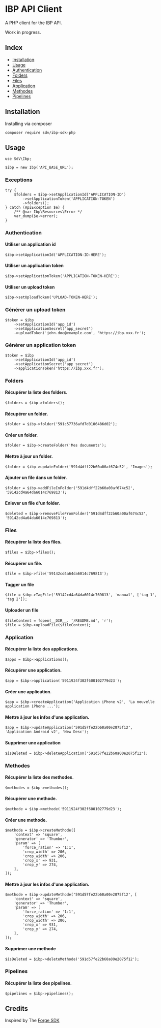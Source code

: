 # IBP API Client

A PHP client for the IBP API.

Work in progress.

## Index

* [Installation](#installation)
* [Usage](#usage)
* [Authentication](#authentication)
* [Folders](#folders)
* [Files](#files)
* [Application](#application)
* [Methodes](#methodes)
* [Pipelines](#pipelines)

## Installation

Installing via composer

```
composer require sdv/ibp-sdk-php
```

## Usage

```
use SdV\Ibp;

$ibp = new Ibp('API_BASE_URL');
```

### Exceptions

```
try {
    $folders = $ibp->setApplicationId('APPLICATION-ID')
        ->setApplicationToken('APPLICATION-TOKEN')
        ->folders();
} catch (ApiException $e) {
    /** @var Ibp\Resources\Error */
    var_dump($e->error);
}
```

### Authentication

#### Utiliser un application id

```
$ibp->setApplicationId('APPLICATION-ID-HERE');
```

#### Utiliser un application token

```
$ibp->setApplicationToken('APPLICATION-TOKEN-HERE');
```

#### Utiliser un upload token

```
$ibp->setUploadToken('UPLOAD-TOKEN-HERE');
```

### Générer un upload token

```
$token = $ibp
    ->setApplicationId('app_id')
    ->setApplicationSecret('app_secret')
    ->uploadToken('john.doe@example.com', 'https://ibp.xxx.fr');
```

### Générer un application token

```
$token = $ibp
    ->setApplicationId('app_id')
    ->setApplicationSecret('app_secret')
    ->applicationToken('https://ibp.xxx.fr');
```

### Folders

#### Récupérer la liste des folders.

```
$folders = $ibp->folders();
```

#### Récupérer un folder.

```
$folder = $ibp->folder('591c57736afd7d0106486d02');
```

#### Créer un folder.

```
$folder = $ibp->createFolder('Mes documents');
```

#### Mettre à jour un folder.

```
$folder = $ibp->updateFolder('591d4dff22b60a00af674c52', 'Images');
```

#### Ajouter un file dans un folder.

```
$folder = $ibp->addFileInFolder('591d4dff22b60a00af674c52', '59142cd4a64da6014c769813');
```

#### Enlever un file d'un folder.

```
$deleted = $ibp->removeFileFromFolder('591d4dff22b60a00af674c52', '59142cd4a64da6014c769813');
```

### Files

#### Récupérer la liste des files.

```
$files = $ibp->files();
```

#### Récupérer un file.

```
$file = $ibp->file('59142cd4a64da6014c769813');
```

#### Tagger un file

```
$file = $ibp->TagFile('59142cd4a64da6014c769813', 'manual', ['tag 1', 'tag 2']);
```

#### Uploader un file

```
$fileContent = fopen(__DIR__. '/README.md', 'r');
$file = $ibp->uploadFile($fileContent);
```

### Application

#### Récupérer la liste des applications.

```
$apps = $ibp->applications();
```

#### Récupérer une application.

```
$app = $ibp->application('5911924f302f600102779d23');
```

#### Créer une application.

```
$app = $ibp->createApplication('Application iPhone v2', 'La nouvelle application iPhone ...');
```

#### Mettre à jour les infos d'une application.

```
$app = $ibp->updateApplication('591d57fe22b60a00e2075f12', 'Application Android v2', 'New Desc');
```

#### Supprimer une application

```
$isDeleted = $ibp->deleteApplication('591d57fe22b60a00e2075f12');
```

### Methodes

#### Récupérer la liste des methodes.

```
$methodes = $ibp->methodes();
```

#### Récupérer une methode.

```
$methode = $ibp->methode('5911924f302f600102779d23');
```

#### Créer une methode.

```
$methode = $ibp->createMethode([
    'context' => 'square',
    'generator' => 'Thumbor',
    'param' => [
        'force_ration' => '1:1',
        'crop_width' => 206,
        'crop_width' => 206,
        'crop_x' => 931,
        'crop_y' => 274,
    ],
]);
```

#### Mettre à jour les infos d'une application.

```
$methode = $ibp->updateMethode('591d57fe22b60a00e2075f12', [
    'context' => 'square',
    'generator' => 'Thumbor',
    'param' => [
        'force_ration' => '1:1',
        'crop_width' => 206,
        'crop_width' => 206,
        'crop_x' => 931,
        'crop_y' => 274,
    ],
]);
```

#### Supprimer une methode

```
$isDeleted = $ibp->deleteMethode('591d57fe22b60a00e2075f12');
```

### Pipelines

#### Récupérer la liste des pipelines.

```
$pipelines = $ibp->pipelines();
```

## Credits

Inspired by The [Forge SDK](https://github.com/themsaid/forge-sdk)
